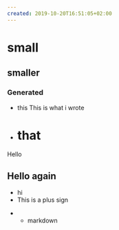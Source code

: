 ```yaml
---
created: 2019-10-20T16:51:05+02:00
---
```


#   small
##  smaller
### Generated
* this
This is what i wrote
* # that
Hello
## Hello again
+ hi
+ This is a plus sign

* * markdown